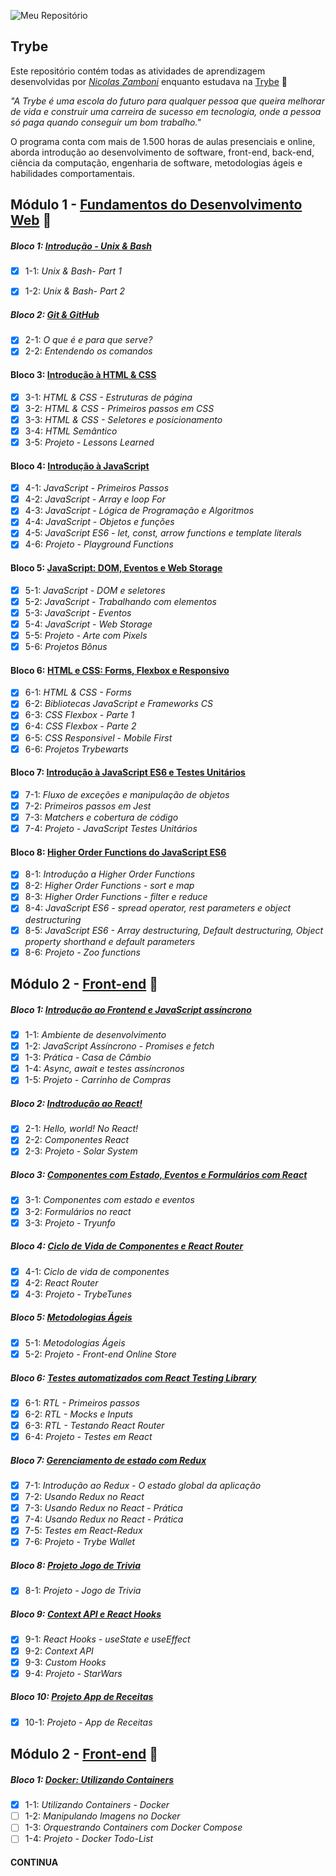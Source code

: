 ![Meu Repositório](https://user-images.githubusercontent.com/114950635/195418117-8ec8d94d-32f0-42e4-8af4-e18647e0ed57.png)

## Trybe

Este repositório contém todas as atividades de aprendizagem desenvolvidas por _[Nicolas Zamboni](www.linkedin.com/in/nicolaszamboni)_ enquanto estudava na [Trybe](https://www.betrybe.com/) :rocket:

_"A Trybe é uma escola do futuro para qualquer pessoa que queira melhorar de vida e construir uma carreira de sucesso em tecnologia, onde a pessoa só paga quando conseguir um bom trabalho."_

O programa conta com mais de 1.500 horas de aulas presenciais e online, aborda introdução ao desenvolvimento de software, front-end, back-end, ciência da computação, engenharia de software, metodologias ágeis e habilidades comportamentais.

## Módulo 1 - [Fundamentos do Desenvolvimento Web](https://github.com/nicolaszamboni/trybe-exercicios/tree/main/01-fundamentos) :floppy_disk:

##### Bloco 1: [Introdução - Unix & Bash](https://github.com/nicolaszamboni/trybe-exercicios/tree/main/01-fundamentos/01-unix-bash)

- [x] 1-1: _Unix & Bash- Part 1_
- [x] 1-2: _Unix & Bash- Part 2_


##### Bloco 2: [Git & GitHub](https://github.com/nicolaszamboni/trybe-exercicios/tree/main/01-fundamentos/02-git-github)

- [x] 2-1: _O que é e para que serve?_
- [x] 2-2: _Entendendo os comandos_

#### Bloco 3: [Introdução à HTML & CSS](https://github.com/nicolaszamboni/trybe-exercicios/tree/main/01-fundamentos/03-introducao-html-css)

- [x] 3-1: _HTML & CSS - Estruturas de página_
- [x] 3-2: _HTML & CSS - Primeiros passos em CSS_
- [x] 3-3: _HTML & CSS - Seletores e posicionamento_
- [x] 3-4: _HTML Semântico_
- [x] 3-5: _Projeto - Lessons Learned_

#### Bloco 4: [Introdução à JavaScript](https://github.com/nicolaszamboni/trybe-exercicios/tree/main/01-fundamentos/04-indotrucao-a-javascript/dia-01-javascript-primeiros-passos)

- [x] 4-1: _JavaScript - Primeiros Passos_
- [x] 4-2: _JavaScript - Array e loop For_
- [x] 4-3: _JavaScript - Lógica de Programação e Algoritmos_
- [x] 4-4: _JavaScript - Objetos e funções_
- [x] 4-5: _JavaScript ES6 - let, const, arrow functions e template literals_
- [x] 4-6: _Projeto - Playground Functions_

#### Bloco 5: [JavaScript: DOM, Eventos e Web Storage](https://github.com/nicolaszamboni/trybe-exercicios/tree/main/01-fundamentos/05-javascript-dom-eventos-web-storage)

- [x] 5-1: _JavaScript - DOM e seletores_
- [x] 5-2: _JavaScript - Trabalhando com elementos_
- [x] 5-3: _JavaScript - Eventos_
- [x] 5-4: _JavaScript - Web Storage_
- [x] 5-5: _Projeto - Arte com Pixels_
- [x] 5-6: _Projetos Bônus_

#### Bloco 6: [HTML e CSS: Forms, Flexbox e Responsivo](https://github.com/nicolaszamboni/trybe-exercicios/tree/main/01-fundamentos/06-html-e-css-forms-flexbox-responsivo)

- [x] 6-1: _HTML & CSS - Forms_
- [x] 6-2: _Bibliotecas JavaScript e Frameworks CS_
- [x] 6-3: _CSS Flexbox - Parte 1_
- [x] 6-4: _CSS Flexbox - Parte 2_
- [x] 6-5: _CSS Responsivel - Mobile First_
- [x] 6-6: _Projetos Trybewarts_

#### Bloco 7: [Introdução à JavaScript ES6 e Testes Unitários](https://github.com/nicolaszamboni/trybe-exercicios/tree/main/01-fundamentos/07-javascript-es6-testes-unitarios)

- [x] 7-1: _Fluxo de exceções e manipulação de objetos_
- [x] 7-2: _Primeiros passos em Jest_
- [x] 7-3: _Matchers e cobertura de código_
- [x] 7-4: _Projeto - JavaScript Testes Unitários_

#### Bloco 8: [Higher Order Functions do JavaScript ES6](https://github.com/nicolaszamboni/trybe-exercicios/tree/main/01-fundamentos/08-higher-order-functions-do-javascript-es6)

- [x] 8-1: _Introdução a Higher Order Functions_
- [x] 8-2: _Higher Order Functions - sort e map_
- [x] 8-3: _Higher Order Functions - filter e reduce_
- [x] 8-4: _JavaScript ES6 - spread operator, rest parameters e object destructuring_
- [x] 8-5: _JavaScript ES6 - Array destructuring, Default destructuring, Object property shorthand e default parameters_
- [x] 8-6: _Projeto - Zoo functions_

## Módulo 2 - [Front-end](https://github.com/nicolaszamboni/trybe-exercicios/tree/main/02-front-end) :floppy_disk:

##### Bloco 1: [Introdução ao Frontend e JavaScript assíncrono](https://github.com/nicolaszamboni/trybe-exercicios/tree/main/02-front-end/01-introducao-front-end-e-javascript-assincrono)

- [x] 1-1: _Ambiente de desenvolvimento_
- [x] 1-2: _JavaScript Assíncrono - Promises e fetch_
- [x] 1-3: _Prática - Casa de Câmbio_
- [x] 1-4: _Async, await e testes assíncronos_
- [x] 1-5: _Projeto - Carrinho de Compras_

##### Bloco 2: [Indtrodução ao React!](https://github.com/nicolaszamboni/trybe-exercicios/tree/main/02-front-end/02-introducao-ao-react)

- [x] 2-1: _Hello, world! No React!_
- [x] 2-2: _Componentes React_
- [x] 2-3: _Projeto - Solar System_

##### Bloco 3: [Componentes com Estado, Eventos e Formulários com React](https://github.com/nicolaszamboni/trybe-exercicios/tree/main/02-front-end/02-introducao-ao-react)

- [x] 3-1: _Componentes com estado e eventos_
- [x] 3-2: _Formulários no react_
- [x] 3-3: _Projeto - Tryunfo_

##### Bloco 4: [Ciclo de Vida de Componentes e React Router](https://github.com/nicolaszamboni/trybe-exercicios/tree/main/02-front-end/02-introducao-ao-react)

- [x] 4-1: _Ciclo de vida de componentes_
- [x] 4-2: _React Router_
- [x] 4-3: _Projeto - TrybeTunes_

##### Bloco 5: [Metodologias Ágeis](https://github.com/nicolaszamboni/trybe-exercicios/tree/main/02-front-end/02-introducao-ao-react)

- [x] 5-1: _Metodologias Ágeis_
- [x] 5-2: _Projeto - Front-end Online Store_

##### Bloco 6: [Testes automatizados com React Testing Library](https://github.com/nicolaszamboni/trybe-exercicios/tree/main/02-front-end/02-introducao-ao-react)

- [x] 6-1: _RTL - Primeiros passos_
- [x] 6-2: _RTL - Mocks e Inputs_
- [x] 6-3: _RTL - Testando React Router_
- [x] 6-4: _Projeto - Testes em React_

##### Bloco 7: [Gerenciamento de estado com Redux](https://github.com/nicolaszamboni/trybe-exercicios/tree/main/02-front-end/02-introducao-ao-react)

- [x] 7-1: _Introdução ao Redux - O estado global da aplicação_
- [x] 7-2: _Usando Redux no React_
- [x] 7-3: _Usando Redux no React - Prática_
- [x] 7-4: _Usando Redux no React - Prática_
- [x] 7-5: _Testes em React-Redux_
- [x] 7-6: _Projeto - Trybe Wallet_

##### Bloco 8: [Projeto Jogo de Trivia](https://github.com/nicolaszamboni/trybe-exercicios/tree/main/02-front-end/02-introducao-ao-react)

- [x] 8-1: _Projeto - Jogo de Trivia_

##### Bloco 9: [Context API e React Hooks](https://github.com/nicolaszamboni/trybe-exercicios/tree/main/02-front-end/02-introducao-ao-react)

- [x] 9-1: _React Hooks - useState e useEffect_
- [x] 9-2: _Context API_
- [x] 9-3: _Custom Hooks_
- [x] 9-4: _Projeto - StarWars_

##### Bloco 10: [Projeto App de Receitas](https://github.com/nicolaszamboni/trybe-exercicios/tree/main/02-front-end/02-introducao-ao-react)

- [x] 10-1: _Projeto - App de Receitas_

## Módulo 2 - [Front-end](https://github.com/nicolaszamboni/trybe-exercicios/tree/main/02-front-end) :floppy_disk:

##### Bloco 1: [Docker: Utilizando Containers](https://github.com/nicolaszamboni/trybe-exercicios/tree/main/02-front-end/01-introducao-front-end-e-javascript-assincrono)

- [x] 1-1: _Utilizando Containers - Docker_
- [ ] 1-2: _Manipulando Imagens no Docker_
- [ ] 1-3: _Orquestrando Containers com Docker Compose_
- [ ] 1-4: _Projeto - Docker Todo-List_

#### CONTINUA